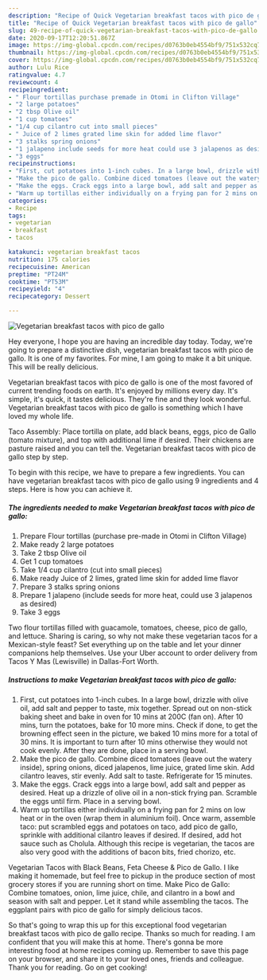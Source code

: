 ```yaml
---
description: "Recipe of Quick Vegetarian breakfast tacos with pico de gallo"
title: "Recipe of Quick Vegetarian breakfast tacos with pico de gallo"
slug: 49-recipe-of-quick-vegetarian-breakfast-tacos-with-pico-de-gallo
date: 2020-09-17T12:20:51.867Z
image: https://img-global.cpcdn.com/recipes/d0763b0eb4554bf9/751x532cq70/vegetarian-breakfast-tacos-with-pico-de-gallo-recipe-main-photo.jpg
thumbnail: https://img-global.cpcdn.com/recipes/d0763b0eb4554bf9/751x532cq70/vegetarian-breakfast-tacos-with-pico-de-gallo-recipe-main-photo.jpg
cover: https://img-global.cpcdn.com/recipes/d0763b0eb4554bf9/751x532cq70/vegetarian-breakfast-tacos-with-pico-de-gallo-recipe-main-photo.jpg
author: Lulu Rice
ratingvalue: 4.7
reviewcount: 4
recipeingredient:
- " Flour tortillas purchase premade in Otomi in Clifton Village"
- "2 large potatoes"
- "2 tbsp Olive oil"
- "1 cup tomatoes"
- "1/4 cup cilantro cut into small pieces"
- " Juice of 2 limes grated lime skin for added lime flavor"
- "3 stalks spring onions"
- "1 jalapeno include seeds for more heat could use 3 jalapenos as desired"
- "3 eggs"
recipeinstructions:
- "First, cut potatoes into 1-inch cubes. In a large bowl, drizzle with olive oil, add salt and pepper to taste, mix together. Spread out on non-stick baking sheet and bake in oven for 10 mins at 200C (fan on). After 10 mins, turn the potatoes, bake for 10 more mins. Check if done, to get the browning effect seen in the picture, we baked 10 mins more for a total of 30 mins. It is important to turn after 10 mins otherwise they would not cook evenly. After they are done, place in a serving bowl."
- "Make the pico de gallo. Combine diced tomatoes (leave out the watery inside), spring onions, diced jalapenos, lime juice, grated lime skin. Add cilantro leaves, stir evenly. Add salt to taste. Refrigerate for 15 minutes."
- "Make the eggs. Crack eggs into a large bowl, add salt and pepper as desired. Heat up a drizzle of olive oil in a non-stick frying pan. Scramble the eggs until firm. Place in a serving bowl."
- "Warm up tortillas either individually on a frying pan for 2 mins on low heat or in the oven (wrap them in aluminium foil). Once warm, assemble taco: put scrambled eggs and potatoes on taco, add pico de gallo, sprinkle with additional cilantro leaves if desired. If desired, add hot sauce such as Cholula. Although this recipe is vegetarian, the tacos are also very good with the additions of bacon bits, fried chorizo, etc."
categories:
- Recipe
tags:
- vegetarian
- breakfast
- tacos

katakunci: vegetarian breakfast tacos 
nutrition: 175 calories
recipecuisine: American
preptime: "PT24M"
cooktime: "PT53M"
recipeyield: "4"
recipecategory: Dessert

---
```



![Vegetarian breakfast tacos with pico de gallo](https://img-global.cpcdn.com/recipes/d0763b0eb4554bf9/751x532cq70/vegetarian-breakfast-tacos-with-pico-de-gallo-recipe-main-photo.jpg)

Hey everyone, I hope you are having an incredible day today. Today, we're going to prepare a distinctive dish, vegetarian breakfast tacos with pico de gallo. It is one of my favorites. For mine, I am going to make it a bit unique. This will be really delicious.

Vegetarian breakfast tacos with pico de gallo is one of the most favored of current trending foods on earth. It's enjoyed by millions every day. It's simple, it's quick, it tastes delicious. They're fine and they look wonderful. Vegetarian breakfast tacos with pico de gallo is something which I have loved my whole life.

Taco Assembly: Place tortilla on plate, add black beans, eggs, pico de Gallo (tomato mixture), and top with additional lime if desired. Their chickens are pasture raised and you can tell the. Vegetarian breakfast tacos with pico de gallo step by step.


To begin with this recipe, we have to prepare a few ingredients. You can have vegetarian breakfast tacos with pico de gallo using 9 ingredients and 4 steps. Here is how you can achieve it.

<!--inarticleads1-->

##### The ingredients needed to make Vegetarian breakfast tacos with pico de gallo:

1. Prepare  Flour tortillas (purchase pre-made in Otomi in Clifton Village)
1. Make ready 2 large potatoes
1. Take 2 tbsp Olive oil
1. Get 1 cup tomatoes
1. Take 1/4 cup cilantro (cut into small pieces)
1. Make ready  Juice of 2 limes, grated lime skin for added lime flavor
1. Prepare 3 stalks spring onions
1. Prepare 1 jalapeno (include seeds for more heat, could use 3 jalapenos as desired)
1. Take 3 eggs


Two flour tortillas filled with guacamole, tomatoes, cheese, pico de gallo, and lettuce. Sharing is caring, so why not make these vegetarian tacos for a Mexican-style feast? Set everything up on the table and let your dinner companions help themselves. Use your Uber account to order delivery from Tacos Y Mas (Lewisville) in Dallas-Fort Worth. 

<!--inarticleads2-->

##### Instructions to make Vegetarian breakfast tacos with pico de gallo:

1. First, cut potatoes into 1-inch cubes. In a large bowl, drizzle with olive oil, add salt and pepper to taste, mix together. Spread out on non-stick baking sheet and bake in oven for 10 mins at 200C (fan on). After 10 mins, turn the potatoes, bake for 10 more mins. Check if done, to get the browning effect seen in the picture, we baked 10 mins more for a total of 30 mins. It is important to turn after 10 mins otherwise they would not cook evenly. After they are done, place in a serving bowl.
1. Make the pico de gallo. Combine diced tomatoes (leave out the watery inside), spring onions, diced jalapenos, lime juice, grated lime skin. Add cilantro leaves, stir evenly. Add salt to taste. Refrigerate for 15 minutes.
1. Make the eggs. Crack eggs into a large bowl, add salt and pepper as desired. Heat up a drizzle of olive oil in a non-stick frying pan. Scramble the eggs until firm. Place in a serving bowl.
1. Warm up tortillas either individually on a frying pan for 2 mins on low heat or in the oven (wrap them in aluminium foil). Once warm, assemble taco: put scrambled eggs and potatoes on taco, add pico de gallo, sprinkle with additional cilantro leaves if desired. If desired, add hot sauce such as Cholula. Although this recipe is vegetarian, the tacos are also very good with the additions of bacon bits, fried chorizo, etc.


Vegetarian Tacos with Black Beans, Feta Cheese &amp; Pico de Gallo. I like making it homemade, but feel free to pickup in the produce section of most grocery stores if you are running short on time. Make Pico de Gallo: Combine tomatoes, onion, lime juice, chile, and cilantro in a bowl and season with salt and pepper. Let it stand while assembling the tacos. The eggplant pairs with pico de gallo for simply delicious tacos. 

So that's going to wrap this up for this exceptional food vegetarian breakfast tacos with pico de gallo recipe. Thanks so much for reading. I am confident that you will make this at home. There's gonna be more interesting food at home recipes coming up. Remember to save this page on your browser, and share it to your loved ones, friends and colleague. Thank you for reading. Go on get cooking!
